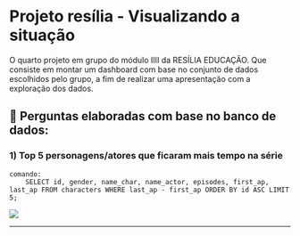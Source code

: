 # Projeto resília - Visualizando a situação 
O quarto projeto em grupo do módulo IIII da RESÍLIA EDUCAÇÃO.
Que consiste em montar um dashboard com base no conjunto de dados
escolhidos pelo grupo, a fim de realizar uma
apresentação com a exploração dos dados.


## 🔎 **Perguntas elaboradas com base no banco de dados:**  


### 1) Top 5 personagens/atores que ficaram mais tempo na série  

    comando:
        SELECT id, gender, name_char, name_actor, episodes, first_ap, last_ap FROM characters WHERE last_ap - first_ap ORDER BY id ASC LIMIT 5;  
        
    
    
  ![](img.dashboard/1.jpg)  
  
  
  
  ***

